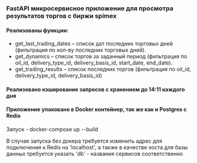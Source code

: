 ### FastAPI микросервисное приложение для просмотра результатов торгов с биржи spimex

#### Реализованы функции:
- get_last_trading_dates – список дат последних торговых дней (фильтрация по кол-ву последних торговых дней).
- get_dynamics – список торгов за заданный период (фильтрация по oil_id, delivery_type_id, delivery_basis_id, start_date, end_date).
- get_trading_results – список последних торгов (фильтрация по oil_id, delivery_type_id, delivery_basis_id)

#### Реализовано кэширование запросов с хранением до 14:11 каждого дня

#### Приложение упаковано в Docker контейнер, так же как и Postgres с Redis

Запуск - docker-compose up --build

В случае запуска без докера требуется изменить адрес для подключения к Redis на 'localhost', а также в качестве хоста для базы данных требуется указать 'db' - названия сервисов соответственно
